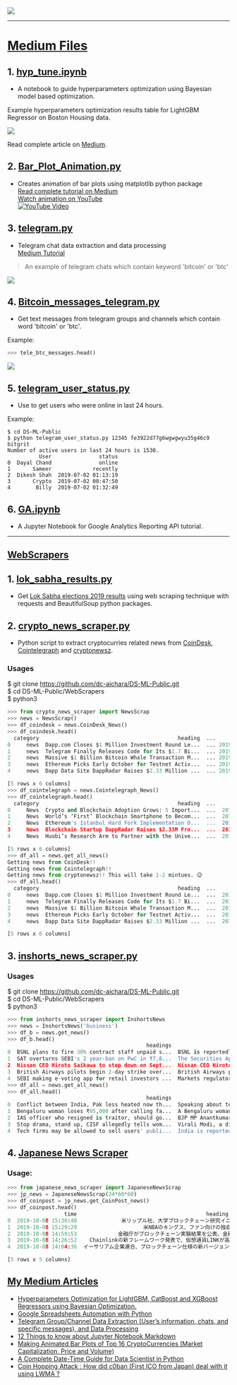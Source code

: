
<img src="images/wordcloud.png">

---

# [Medium Files](https://github.com/dc-aichara/DS-ML-Public/tree/master/Medium_Files)

## 1. [hyp_tune.ipynb](https://github.com/dc-aichara/DS-ML-Public/blob/master/Medium_Files/hyp_tune.ipynb)

- A notebook to guide hyperparameters optimization using Bayesian model based optimization. 

Example hyperparameters optimization results table for LightGBM Regressor on Boston Housing data. 

<img src="images/hyp_lgbm.png">

Read complete article on [Medium](https://medium.com/analytics-vidhya/hyperparameters-optimization-for-lightgbm-catboost-and-xgboost-regressors-using-bayesian-6e7c495947a9). 

## 2. [Bar_Plot_Animation.py ](https://github.com/dc-aichara/DS-ML-Public/blob/master/Medium_Files/Bar_Plot_Animation.py)
- Creates animation of bar plots using matplotlib python package <br>
[Read complete tutorial on Medium](https://medium.com/@dc.aichara/making-animated-bar-plots-of-top-16-cryptocurrencies-market-capitalization-price-and-volume-7889788af264)<br>
[Watch animation on YouTube](https://www.youtube.com/watch?v=jqSuaRpCnro) <br>
[![YouTube Video](http://img.youtube.com/vi/jqSuaRpCnro/0.jpg)](http://www.youtube.com/watch?v=jqSuaRpCnro)

## 3. [telegram.py](https://github.com/dc-aichara/DS-ML-Public/blob/master/Medium_Files/telegram.py)
- Telegram chat data extraction and data processing <br>
[Medium Tutorial](https://medium.com/@dc.aichara/telegram-channel-data-extraction-users-information-chats-and-specific-messages-and-data-21bb54710fd3)  <br>

> An example of telegram chats which contain keyword 'bitcoin' or 'btc'

<img src='images/Bitcoin_text_ts.png'>


## 4. [Bitcoin_messages_telegram.py](https://github.com/dc-aichara/DS-ML-Public/blob/master/Medium_Files/Bitcoin_messages_telegram.py)
- Get text messages from telegram groups and channels which contain word 'bitcoin' or 'btc'. <br>

Example: 

```python
>>> tele_btc_messages.head()

```
<img src='images/tele_text.png'>

## 5. [telegram_user_status.py](https://github.com/dc-aichara/DS-ML-Public/blob/master/Medium_Files/telegram_user_status.py)
- Use to get users who were online in last 24 hours.

Example: 
```
$ cd DS-ML-Public
$ python telegram_user_status.py 12345 fe3922d77g6wgwgwyu35g46c9 bitgrit
Number of active users in last 24 hours is 1530.
          User               status
0  Dayal Chand               online
1       Sameer             recently
2  Dikesh Shah  2019-07-02 01:13:19
3       Crypto  2019-07-02 00:47:50
4        Billy  2019-07-02 01:32:49

```
## 6. [GA.ipynb](https://github.com/dc-aichara/DS-ML-Public/blob/master/Medium_Files/GA.ipynb)

- A  Jupyter Notebook for Google Analytics Reporting API tutorial. 


*** 

## [WebScrapers](https://github.com/dc-aichara/DS-ML-Public/tree/master/WebScrapers) 

## 1. [lok_sabha_results.py](https://github.com/dc-aichara/DS-ML-Public/blob/master/WebScrapers/lok_sabha_results.py)
- Get [Lok Sabha elections 2019 results](https://results.eci.gov.in/pc/en/partywise/index.htm) using web scraping technique with requests and BeautifulSoup python packages. 

## 2. [crypto_news_scraper.py](https://github.com/dc-aichara/DS-ML-Public/blob/master/WebScrapers/crypto_news_scraper.py)
- Python script to extract cryptocurries related news from [CoinDesk](https://www.coindesk.com), [Cointelegraph](https://cointelegraph.com) and [cryptonewsz](https://www.cryptonewsz.com). 

### Usages
$ git clone https://github.com/dc-aichara/DS-ML-Public.git <br>
$ cd DS-ML-Public/WebScrapers <br>
$ python3 

```python
>>> from crypto_news_scraper import NewsScrap
>>> news = NewsScrap()
>>> df_coindesk = news.CoinDesk_News()
>>> df_coindesk.head()
  category                                            heading  ...                time    source
0     news  Dapp.com Closes $1 Million Investment Round Le...  ... 2019-09-06 22:00:00  CoinDesk
1     news  Telegram Finally Releases Code for Its $1.7 Bi...  ... 2019-09-06 21:46:00  CoinDesk
2     news  Massive $1 Billion Bitcoin Whale Transaction M...  ... 2019-09-06 19:00:00  CoinDesk
3     news  Ethereum Picks Early October for Testnet Activ...  ... 2019-09-06 18:00:00  CoinDesk
4     news  Dapp Data Site DappRadar Raises $2.33 Million ...  ... 2019-09-06 17:00:00  CoinDesk

[5 rows x 6 columns]
>>> df_cointelegraph = news.Cointelegraph_News()
>>> df_cointelegraph.head()
  category                                            heading  ...                 time         source
0     News  Crypto and Blockchain Adoption Grows: 5 Import...  ...  2019-09-09 11:15:03  CoinTelegraph
1     News  World’s ‘First’ Blockchain Smartphone to Becom...  ...  2019-09-09 08:15:03  CoinTelegraph
2     News  Ethereum's Istanbul Hard Fork Implementation D...  ...  2019-09-09 08:15:03  CoinTelegraph
3     News  Blockchain Startup DappRadar Raises $2.33M Fro...  ...  2019-09-09 08:15:03  CoinTelegraph
4     News  Huobi’s Research Arm to Partner with the Unive...  ...  2019-09-09 07:15:03  CoinTelegraph

[5 rows x 6 columns]
>>> df_all = news.get_all_news()
Getting news from CoinDesk!!
Getting news from Cointelegraph!!
Getting news from cryptonewsz!! This will take 1-2 mintues. 😉
>>> df_all.head()
  category                                            heading  ...                 time    source
0     news  Dapp.com Closes $1 Million Investment Round Le...  ...  2019-09-06 22:00:00  CoinDesk
1     news  Telegram Finally Releases Code for Its $1.7 Bi...  ...  2019-09-06 21:46:00  CoinDesk
2     news  Massive $1 Billion Bitcoin Whale Transaction M...  ...  2019-09-06 19:00:00  CoinDesk
3     news  Ethereum Picks Early October for Testnet Activ...  ...  2019-09-06 18:00:00  CoinDesk
4     news  Dapp Data Site DappRadar Raises $2.33 Million ...  ...  2019-09-06 17:00:00  CoinDesk

[5 rows x 6 columns]

```
## 3. [inshorts_news_scraper.py](https://github.com/dc-aichara/DS-ML-Public/blob/master/WebScrapers/inshorts_news_scraper.py)

### Usages
$ git clone https://github.com/dc-aichara/DS-ML-Public.git <br>
$ cd DS-ML-Public/WebScrapers <br>
$ python3 

```python
>>> from inshorts_news_scraper import InshortsNews
>>> news = InshortsNews('business')
>>> df_b = news.get_news()
>>> df_b.head()
                                            headings                                               news       short_by                time  category
0  BSNL plans to fire 30% contract staff unpaid s...  BSNL is reportedly planning to lay off about 3...  Anushka Dixit 2019-09-09 23:35:00  business
1  SAT overturns SEBI's 2 year-ban on PwC in ₹7,8...  The Securities Appellate Tribunal (SAT) on Mon...  Anushka Dixit 2019-09-09 21:29:00  business
2  Nissan CEO Hiroto Saikawa to step down on Sept...  Nissan CEO Hiroto Saikawa will step down on Se...         Dharna 2019-09-09 21:08:00  business
3  British Airways pilots begin 2-day strike over...  British Airways pilots began a two-day strike ...  Anushka Dixit 2019-09-09 20:18:00  business
4  SEBI making e-voting app for retail investors ...  Markets regulator SEBI is working on an e-voti...         Dharna 2019-09-09 18:04:00  business
>>> df_all = news.get_all_news()
>>> df_all.head()
                                            headings                                               news        short_by                time  category
0  Conflict between India, Pak less heated now th...  Speaking about tensions between India and Paki...  Arshiya Chopra 2019-09-10 08:50:00  national
1  Bengaluru woman loses ₹95,000 after calling fa...  A Bengaluru woman lost ₹95,000 after calling a...  Pragya Swastik 2019-09-10 08:25:00  national
2  IAS officer who resigned is traitor, should go...  BJP MP Anantkumar Hegde has called IAS officer...    Apaar Sharma 2019-09-09 23:28:00  national
3  Stop drama, stand up, CISF allegedly tells wom...  Virali Modi, a disability rights activist, has...    Anmol Sharma 2019-09-09 23:10:00  national
4  Tech firms may be allowed to sell users' publi...  India is reportedly mulling guidelines which w...          Dharna 2019-09-09 23:00:00  national

```
## 4. [Japanese News Scraper](https://github.com/dc-aichara/DS-ML-Public/blob/master/WebScrapers/japanese_news_scraper.py)

### Usage:
```python
>>> from japanese_news_scraper import JapaneseNewsScrap
>>> jp_news = JapaneseNewsScrap(24*60*60)
>>> df_coinpost = jp_news.get_CoinPost_news()
>>> df_coinpost.head()
                  time                                         heading  ...                           link    source
0  2019-10-08 15:30:48              米リップル社、大学ブロックチェーン研究イニシアチブで年次大会を初開催  ...  https://coinpost.jp/?p=111090  CoinPost
1  2019-10-08 15:29:29                     米NBAのキングス、ファン向けの独自仮想通貨発行を発表  ...  https://coinpost.jp/?p=111088  CoinPost
2  2019-10-08 14:59:53             金融庁がブロックチェーン実験結果を公表、金融機関の顧客KYC情報を共有  ...  https://coinpost.jp/?p=111189  CoinPost
3  2019-10-08 14:26:52    Chainlinkの新フレームワーク発表で、仮想通貨LINKが高騰 協賛にIntelなど  ...  https://coinpost.jp/?p=111080  CoinPost
4  2019-10-08 14:04:36  イーサリアム企業連合、ブロックチェーン仕様の新バージョン発表 「Devcon 5」で検証実施  ...  https://coinpost.jp/?p=111170  CoinPost

[5 rows x 5 columns]

```


## [My Medium Articles](https://medium.com/@dcaichara)
-  [Hyperparameters Optimization for LightGBM, CatBoost and XGBoost Regressors using Bayesian Optimization.](https://medium.com/game-of-data/hyperparameters-optimization-for-lightgbm-catboost-and-xgboost-regressors-using-bayesian-6e7c495947a9)
-  [Google Spreadsheets Automation with Python](https://medium.com/@dcaichara/play-with-google-spreadsheets-with-python-301dd4ee36eb)
-  [Telegram Group/Channel Data Extraction (User’s information, chats, and specific messages), and Data Processing](https://medium.com/@dcaichara/telegram-channel-data-extraction-users-information-chats-and-specific-messages-and-data-21bb54710fd3)
-  [12 Things to know about Jupyter Notebook Markdown](https://medium.com/@dcaichara/12-things-to-know-about-jupyter-notebook-markdown-3f6cef811707)
-  [Making Animated Bar Plots of Top 16 CryptoCurrencies (Market Capitalization, Price and Volume)](https://medium.com/@dcaichara/telegram-channel-data-extraction-users-information-chats-and-specific-messages-and-data-21bb54710fd3)
-  [A Complete Date-Time Guide for Data Scientist in Python](https://medium.com/analytics-vidhya/a-complete-date-time-guide-for-data-scientist-in-python-cd0b1cfb5e74) 
-  [Coin Hopping Attack : How did c0ban (First ICO from Japan) deal with it using LWMA ?](https://medium.com/@dcaichara/coin-hopping-attack-how-did-c0ban-first-ico-from-japan-deal-with-it-using-lwma-9facda2f02b6)
